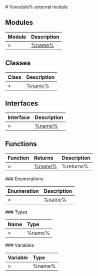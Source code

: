 <module>
# %module% external module
</module>

<imodule>

## Modules

| Module	   |  Description |
|:-------------|:---------------|
>| [%name%](%link%-imodule.md)     | %description% |

</imodule>

<class>

## Classes

| Class	   |  Description |
|:-------------|:---------------|
>| [%name%](%link%.md)     | %description% |

</class>

<interface>

## Interfaces

| Interface	   |  Description |
|:-------------|:---------------|
>| [%name%](%link%.md)   | %description%  |

</interface>

<functions>

## Functions

| Function	   | Returns | Description |
|:-------------|:------|:---------------|
>| [%name%](%link%.md) |%returns%  | %description%  |

</functions>

<enumeration>
### Enumerations

| Enumeration	   | Description|
|:-----------|:------------|
>|[%name%](%link%.md)    | %description% |

</enumeration>

<typedef>
### Types

| Name	   |  Type |
|:-----------|:------------|
>|%name%   | %type% |

</typedef>


<variable>
### Variables

| Variable	   | Type|
|:-----------|:------------|
>|%name%   | %type% |

</variable>

